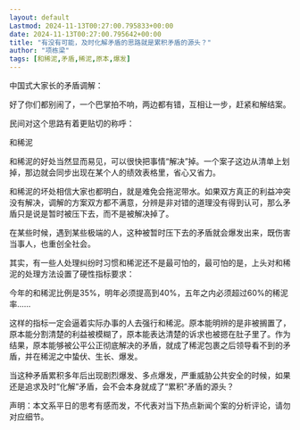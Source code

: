 ```yaml
---
layout: default
Lastmod: 2024-11-13T00:27:00.795833+00:00
date: 2024-11-13T00:27:00.795642+00:00
title: "有没有可能，及时化解矛盾的思路就是累积矛盾的源头？"
author: "项栋梁"
tags: [和稀泥,矛盾,稀泥,原本,爆发]
---
```


中国式大家长的矛盾调解：

好了你们都别闹了，一个巴掌拍不响，两边都有错，互相让一步，赶紧和解结案。

民间对这个思路有着更贴切的称呼：

和稀泥

和稀泥的好处当然显而易见，可以很快把事情“解决”掉。一个案子这边从清单上划掉，那边就会同步出现在某个人的绩效表格里，省心又省力。

和稀泥的坏处相信大家也都明白，就是难免会拖泥带水。如果双方真正的利益冲突没有解决，调解的方案双方都不满意，分辨是非对错的道理没有得到认可，那么矛盾只是说是暂时被压下去，而不是被解决掉了。

在某些时候，遇到某些极端的人，这种被暂时压下去的矛盾就会爆发出来，既伤害当事人，也重创全社会。

其实，有一些人处理纠纷时习惯和稀泥还不是最可怕的，最可怕的是，上头对和稀泥的处理方法设置了硬性指标要求：

今年的和稀泥比例是35%，明年必须提高到40%，五年之内必须超过60%的稀泥率……

这样的指标一定会逼着实际办事的人去强行和稀泥。原本能明辨的是非被搁置了，原本能分割清楚的利益被模糊了，原本能表达清楚的诉求也被摁在肚子里了。作为结果，原本能够被公平公正彻底解决的矛盾，就成了稀泥包裹之后领导看不到的矛盾，并在稀泥之中蛰伏、生长、爆发。

当这种矛盾累积多年后出现剧烈爆发、多点爆发，严重威胁公共安全的时候，如果还是追求及时“化解”矛盾，会不会本身就成了“累积”矛盾的源头？

声明：本文系平日的思考有感而发，不代表对当下热点新闻个案的分析评论，请勿对应细节。

